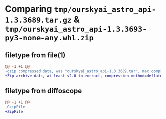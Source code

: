 # Comparing `tmp/ourskyai_astro_api-1.3.3689.tar.gz` & `tmp/ourskyai_astro_api-1.3.3693-py3-none-any.whl.zip`

## filetype from file(1)

```diff
@@ -1 +1 @@
-gzip compressed data, was "ourskyai_astro_api-1.3.3689.tar", max compression
+Zip archive data, at least v2.0 to extract, compression method=deflate
```

## filetype from diffoscope

```diff
@@ -1 +1 @@
-GzipFile
+ZipFile
```

